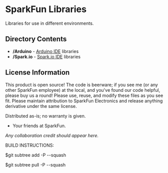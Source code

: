 SparkFun <PRODUCT NAME> Libraries
=================================

Libraries for use in different environments. 


Directory Contents
-------------------
* **/Arduino** - [Arduino IDE](http://www.arduino.cc/en/Main/Software) libraries
* **/Spark.io** - [Spark.io IDE](https://build.spark.io/build) libraries


License Information
-------------------
This product is open source! 
The code is beerware; if you see me (or any other SparkFun employee) at the local, and you've found our code helpful, please buy us a round!
Please use, reuse, and modify these files as you see fit. Please maintain attribution to SparkFun Electronics and release anything derivative under the same license.

Distributed as-is; no warranty is given.

- Your friends at SparkFun.

_Any collaboration credit should appear here._



BUILD INSTRUCTIONS: 

$git subtree add -P<DIRECTORY NAME> --squash <git repo URL> <branch name>

$git subtree pull -P<DIRECTORY NAME> --squash <git repo URL> <branch name>
